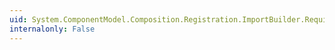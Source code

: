 ```yaml
---
uid: System.ComponentModel.Composition.Registration.ImportBuilder.RequiredCreationPolicy(System.ComponentModel.Composition.CreationPolicy)
internalonly: False
---
```

